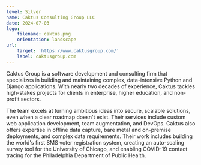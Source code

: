 ```yaml
---
level: Silver
name: Caktus Consulting Group LLC
date: 2024-07-03
logo:
    filename: caktus.png
    orientation: landscape
url:
    target: 'https://www.caktusgroup.com/'
    label: caktusgroup.com
---
```

Caktus Group is a software development and consulting firm that specializes in building and maintaining complex, data-intensive Python and Django applications. With nearly two decades of experience, Caktus tackles high-stakes projects for clients in enterprise, higher education, and non-profit sectors.

The team excels at turning ambitious ideas into secure, scalable solutions, even when a clear roadmap doesn't exist. Their services include custom web application development, team augmentation, and DevOps. Caktus also offers expertise in offline data capture, bare metal and on-premise deployments, and complex data requirements. Their work includes building the world's first SMS voter registration system, creating an auto-scaling survey tool for the University of Chicago, and enabling COVID-19 contact tracing for the Philadelphia Department of Public Health.